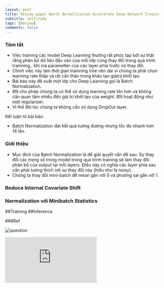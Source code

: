 ```yaml
---
layout: post
title: Review paper Batch Normalization Accelerate Deep Network Training by Reducing Internal Covariate Shift
subtitle: selfstudy
tags: [Review]
comments: false
---
```



### Tóm tắt

- Việc training các model Deep Learning thường rất phức tạp bởi sự thật rằng  phân bố dữ liệu đầu vào của mỗi lớp cũng thay đổi trong quá trình trainning., khi mà parametter của các layer phía trước nó thay đổi.
- Chính việc này làm thời gian trainning trỏe nên dài vì chúng ta phải chọn learning rate thấp và rất cẩn thận trong khâu tạo giátrij khởi tạo.
- Bài báo này đề xuất một lớp cho Deep Learning gọi là Batch Normalization.
- BN cho phép chúng ta có thể sử dụng learning rate lớn hơn và không cần quan tâm nhiều đến giá trị khởi tạo của weight. BN hoạt động như một regularizer.
- Vì thế đôi lúc chúng ta không cần sử dụng DropOut layer.


Kết luận từ bài báo:

- Batch Normalization đạt kết quả tương đương nhưng tốc đọ nhanh hơn 14 lần.

### Giới thiệu

- Mục đích của Batch Normalization là để giải quyết vấn đề sau: Sự thay đổi các trọng số trong model  trong quá trình training sẽ làm thay đổi phân bố của output tại mỗi layers. Điều này có nghĩa các layer phía sau cần phải tương thích với sự thay đổi này (hiểu như là noisy).
- Chúng ta thay đổi mini-batch để mean gần với 0 và phương sai gần với 1.

### Reduce Internal Covariate Shift

### Normalization với Minibatch Statistics

##Training
##Inference

###Ref

![question](https://www.quora.com/How-does-batch-normalization-behave-differently-at-training-time-and-test-time)

![](https://arxiv.org/pdf/1502.03167v3.pdf)
